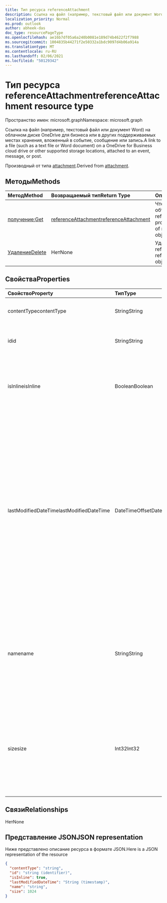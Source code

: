 ```yaml
---
title: Тип ресурса referenceAttachment
description: Ссылка на файл (например, текстовый файл или документ Word) на облачном диске OneDrive для бизнеса или в других поддерживаемых местах хранения, вложенный в событие, сообщение или запись.
localization_priority: Normal
ms.prod: outlook
author: abheek-das
doc_type: resourcePageType
ms.openlocfilehash: ae16b7df05a6a240b0081e189d74b4622f2f7988
ms.sourcegitcommit: 1004835b44271f2e50332a1bdc9097d4b06a914a
ms.translationtype: MT
ms.contentlocale: ru-RU
ms.lasthandoff: 02/06/2021
ms.locfileid: "50129342"
---
```

# <a name="referenceattachment-resource-type"></a><span data-ttu-id="4e554-103">Тип ресурса referenceAttachment</span><span class="sxs-lookup"><span data-stu-id="4e554-103">referenceAttachment resource type</span></span>

<span data-ttu-id="4e554-104">Пространство имен: microsoft.graph</span><span class="sxs-lookup"><span data-stu-id="4e554-104">Namespace: microsoft.graph</span></span>

<span data-ttu-id="4e554-105">Ссылка на файл (например, текстовый файл или документ Word) на облачном диске OneDrive для бизнеса или в других поддерживаемых местах хранения, вложенный в событие, сообщение или запись.</span><span class="sxs-lookup"><span data-stu-id="4e554-105">A link to a file (such as a text file or Word document) on a OneDrive for Business cloud drive or other supported storage locations, attached to an event, message, or post.</span></span>

<span data-ttu-id="4e554-106">Производный от типа [attachment](attachment.md).</span><span class="sxs-lookup"><span data-stu-id="4e554-106">Derived from [attachment](attachment.md).</span></span>

## <a name="methods"></a><span data-ttu-id="4e554-107">Методы</span><span class="sxs-lookup"><span data-stu-id="4e554-107">Methods</span></span>

| <span data-ttu-id="4e554-108">Метод</span><span class="sxs-lookup"><span data-stu-id="4e554-108">Method</span></span>       | <span data-ttu-id="4e554-109">Возвращаемый тип</span><span class="sxs-lookup"><span data-stu-id="4e554-109">Return Type</span></span>  |<span data-ttu-id="4e554-110">Описание</span><span class="sxs-lookup"><span data-stu-id="4e554-110">Description</span></span>|
|:---------------|:--------|:----------|
|<span data-ttu-id="4e554-111">[получение](../api/attachment-get.md);</span><span class="sxs-lookup"><span data-stu-id="4e554-111">[Get](../api/attachment-get.md)</span></span> | [<span data-ttu-id="4e554-112">referenceAttachment</span><span class="sxs-lookup"><span data-stu-id="4e554-112">referenceAttachment</span></span>](referenceattachment.md) |<span data-ttu-id="4e554-113">Чтение свойств и связей объекта referenceAttachment.</span><span class="sxs-lookup"><span data-stu-id="4e554-113">Read properties and relationships of referenceAttachment object.</span></span>|
|[<span data-ttu-id="4e554-114">Удаление</span><span class="sxs-lookup"><span data-stu-id="4e554-114">Delete</span></span>](../api/attachment-delete.md) | <span data-ttu-id="4e554-115">Нет</span><span class="sxs-lookup"><span data-stu-id="4e554-115">None</span></span> |<span data-ttu-id="4e554-116">Удаление объекта referenceAttachment.</span><span class="sxs-lookup"><span data-stu-id="4e554-116">Delete referenceAttachment object.</span></span> |

## <a name="properties"></a><span data-ttu-id="4e554-117">Свойства</span><span class="sxs-lookup"><span data-stu-id="4e554-117">Properties</span></span>
| <span data-ttu-id="4e554-118">Свойство</span><span class="sxs-lookup"><span data-stu-id="4e554-118">Property</span></span>     | <span data-ttu-id="4e554-119">Тип</span><span class="sxs-lookup"><span data-stu-id="4e554-119">Type</span></span>   |<span data-ttu-id="4e554-120">Описание</span><span class="sxs-lookup"><span data-stu-id="4e554-120">Description</span></span>|
|:---------------|:--------|:----------|
|<span data-ttu-id="4e554-121">contentType</span><span class="sxs-lookup"><span data-stu-id="4e554-121">contentType</span></span>|<span data-ttu-id="4e554-122">String</span><span class="sxs-lookup"><span data-stu-id="4e554-122">String</span></span>|<span data-ttu-id="4e554-123">Тип контента этого вложения.</span><span class="sxs-lookup"><span data-stu-id="4e554-123">The content type of the attachment.</span></span>|
|<span data-ttu-id="4e554-124">id</span><span class="sxs-lookup"><span data-stu-id="4e554-124">id</span></span>|<span data-ttu-id="4e554-125">String</span><span class="sxs-lookup"><span data-stu-id="4e554-125">String</span></span>|<span data-ttu-id="4e554-p101">Идентификатор вложения.  Только для чтения.</span><span class="sxs-lookup"><span data-stu-id="4e554-p101">The attachment ID.  Read-only.</span></span>|
|<span data-ttu-id="4e554-128">isInline</span><span class="sxs-lookup"><span data-stu-id="4e554-128">isInline</span></span>|<span data-ttu-id="4e554-129">Boolean</span><span class="sxs-lookup"><span data-stu-id="4e554-129">Boolean</span></span>|<span data-ttu-id="4e554-130">Значение true указывает, что вложение встроено в содержимое объекта.</span><span class="sxs-lookup"><span data-stu-id="4e554-130">Set to true if the attachment appears inline in the body of the embedding object.</span></span>|
|<span data-ttu-id="4e554-131">lastModifiedDateTime</span><span class="sxs-lookup"><span data-stu-id="4e554-131">lastModifiedDateTime</span></span>|<span data-ttu-id="4e554-132">DateTimeOffset</span><span class="sxs-lookup"><span data-stu-id="4e554-132">DateTimeOffset</span></span>|<span data-ttu-id="4e554-p102">Дата и время последнего изменения вложения. Тип Timestamp представляет сведения о дате и времени с использованием формата ISO 8601 (время всегда в формате UTC). Например, значение полуночи 1 января 2014 г. в формате UTC выглядит так: `'2014-01-01T00:00:00Z'`.</span><span class="sxs-lookup"><span data-stu-id="4e554-p102">The date and time when the attachment was last modified. The Timestamp type represents date and time information using ISO 8601 format and is always in UTC time. For example, midnight UTC on Jan 1, 2014 would look like this: `'2014-01-01T00:00:00Z'`</span></span>|
|<span data-ttu-id="4e554-136">name</span><span class="sxs-lookup"><span data-stu-id="4e554-136">name</span></span>|<span data-ttu-id="4e554-137">String</span><span class="sxs-lookup"><span data-stu-id="4e554-137">String</span></span>|<span data-ttu-id="4e554-p103">Текст, который отображается под значком, представляет внедренное вложение. Он может не быть фактическим именем файла.</span><span class="sxs-lookup"><span data-stu-id="4e554-p103">The text that is displayed below the icon representing the embedded attachment. This does not need to be the actual file name.</span></span>|
|<span data-ttu-id="4e554-140">size</span><span class="sxs-lookup"><span data-stu-id="4e554-140">size</span></span>|<span data-ttu-id="4e554-141">Int32</span><span class="sxs-lookup"><span data-stu-id="4e554-141">Int32</span></span>|<span data-ttu-id="4e554-142">Объем метаданных, которые хранятся в сообщении с вложением (в байтах).</span><span class="sxs-lookup"><span data-stu-id="4e554-142">The size of the metadata that is stored on the message for the attachment in bytes.</span></span> <span data-ttu-id="4e554-143">Это значение не отображает фактический размер файла.</span><span class="sxs-lookup"><span data-stu-id="4e554-143">This value does not indicate the size of the actual file.</span></span>|

## <a name="relationships"></a><span data-ttu-id="4e554-144">Связи</span><span class="sxs-lookup"><span data-stu-id="4e554-144">Relationships</span></span>
<span data-ttu-id="4e554-145">Нет</span><span class="sxs-lookup"><span data-stu-id="4e554-145">None</span></span>



## <a name="json-representation"></a><span data-ttu-id="4e554-146">Представление JSON</span><span class="sxs-lookup"><span data-stu-id="4e554-146">JSON representation</span></span>

<span data-ttu-id="4e554-147">Ниже представлено описание ресурса в формате JSON.</span><span class="sxs-lookup"><span data-stu-id="4e554-147">Here is a JSON representation of the resource</span></span>

<!--{
  "blockType": "resource",
  "optionalProperties": [],
  "baseType": "microsoft.graph.attachment",
  "keyProperty":"id",
  "@odata.type": "microsoft.graph.referenceAttachment"
}-->

```json
{
  "contentType": "string",
  "id": "string (identifier)",
  "isInline": true,
  "lastModifiedDateTime": "String (timestamp)",
  "name": "string",
  "size": 1024
}

```

<!-- uuid: 8fcb5dbc-d5aa-4681-8e31-b001d5168d79
2015-10-25 14:57:30 UTC -->
<!-- {
  "type": "#page.annotation",
  "description": "referenceAttachment resource",
  "keywords": "",
  "section": "documentation",
  "tocPath": ""
}-->

